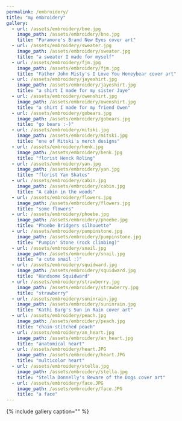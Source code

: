 ```yaml
---
permalink: /embroidery/
title: "my embroidery"
gallery:
  - url: /assets/embroidery/bne.jpg
    image_path: /assets/embroidery/bne.jpg
    title: "Paramore's Brand New Eyes cover art"	 
  - url: /assets/embroidery/sweater.jpg
    image_path: /assets/embroidery/sweater.jpg
    title: "a sweater I made for myself"
  - url: /assets/embroidery/fjm.jpg
    image_path: /assets/embroidery/fjm.jpg
    title: "Father John Misty's I Love You Honeybear cover art"
  - url: /assets/embroidery/jayeshirt.jpg
    image_path: /assets/embroidery/jayeshirt.jpg
    title: "a shirt I made for my sister Jaye"
  - url: /assets/embroidery/owenshirt.jpg
    image_path: /assets/embroidery/owenshirt.jpg
    title: "a shirt I made for my friend Owen"
  - url: /assets/embroidery/gobears.jpg
    image_path: /assets/embroidery/gobears.jpg
    title: "go bears :-)"
  - url: /assets/embroidery/mitski.jpg
    image_path: /assets/embroidery/mitski.jpg
    title: "one of Mitski's merch designs"
  - url: /assets/embroidery/henk.jpg
    image_path: /assets/embroidery/henk.jpg
    title: "florist Henck Roling"
  - url: /assets/embroidery/yan.jpg
    image_path: /assets/embroidery/yan.jpg
    title: "florist Yan Skates"
  - url: /assets/embroidery/cabin.jpg
    image_path: /assets/embroidery/cabin.jpg
    title: "A cabin in the woods"
  - url: /assets/embroidery/flowers.jpg
    image_path: /assets/embroidery/flowers.jpg
    title: "some flowers"
  - url: /assets/embroidery/phoebe.jpg
    image_path: /assets/embroidery/phoebe.jpg
    title: "Phoebe Bridgers silhouette"
  - url: /assets/embroidery/pumpinstone.jpg
    image_path: /assets/embroidery/pumpinstone.jpg
    title: "Pumpin' Stone (rock climbing)"
  - url: /assets/embroidery/snail.jpg
    image_path: /assets/embroidery/snail.jpg
    title: "a cute snail :)"
  - url: /assets/embroidery/squidward.jpg
    image_path: /assets/embroidery/squidward.jpg
    title: "Handsome Squidward"
  - url: /assets/embroidery/strawberry.jpg
    image_path: /assets/embroidery/strawberry.jpg
    title: "strawberry"
  - url: /assets/embroidery/suninrain.jpg
    image_path: /assets/embroidery/suninrain.jpg
    title: "Kathi Burg's Sun in Rain cover art"
  - url: /assets/embroidery/peach.jpg
    image_path: /assets/embroidery/peach.jpg
    title: "chain-stitched peach"
  - url: /assets/embroidery/an_heart.jpg
    image_path: /assets/embroidery/an_heart.jpg
    title: "anatomical heart"
  - url: /assets/embroidery/heart.JPG
    image_path: /assets/embroidery/heart.JPG
    title: "multicolor heart"
  - url: /assets/embroidery/stella.jpg
    image_path: /assets/embroidery/stella.jpg
    title: "Stella Donnelly's Beware of the Dogs cover art"
  - url: /assets/embroidery/face.JPG
    image_path: /assets/embroidery/face.JPG
    title: "a face"
---
```


{% include gallery caption="" %}